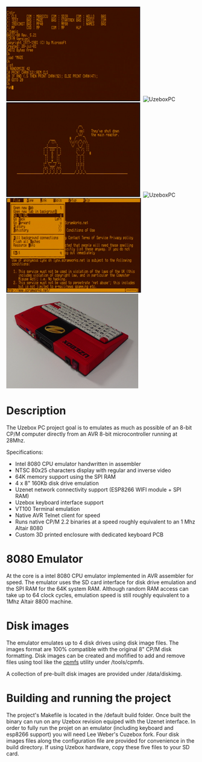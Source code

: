 <img src="assets/uzeboxpc6.png" alt="UzeboxPC" height="250" > &nbsp;<img src="assets/uzeboxpc7.png" alt="UzeboxPC" height="250" > &nbsp;<img src="assets/uzeboxpc5.png" alt="UzeboxPC" height="250" > &nbsp;<img src="assets/uzeboxpc4.png" alt="UzeboxPC" height="250" > &nbsp;<img src="assets/uzeboxpc9.png" alt="UzeboxPC" height="250" > &nbsp;<img src="assets/uzeboxpc8.png" alt="UzeboxPC" height="250" >
# Description
The Uzebox PC project goal is to emulates as much as possible of an 8-bit CP/M computer directly from an AVR 8-bit microcontroller running at 28Mhz.  

Specifications:
 * Intel 8080 CPU emulator handwritten in assembler
 * NTSC 80x25 characters display with regular and inverse video
 * 64K memory support using the SPI RAM 
 * 4 x 8" 160Kb disk drive emulation
 * Uzenet network connectivity support (ESP8266 WIFI module + SPI RAM)
 * Uzebox keyboard interface support
 * VT100 Terminal emulation
 * Native AVR Telnet client for speed
 * Runs native CP/M 2.2 binaries at a speed roughly equivalent to an 1 Mhz Altair 8080 
 * Custom 3D printed enclosure with dedicated keyboard PCB

# 8080 Emulator
At the core is a intel 8080 CPU emulator implemented in AVR assembler for speed. The emulator uses the SD card interface for disk drive emulation and the SPI RAM for the 64K system RAM. Although random RAM access can take up to 64 clock cycles, emulation speed is still roughly equivalent to a 1Mhz Altair 8800 machine.

# Disk images
The emulator emulates up to 4 disk drives using disk image files. The images format are 100% compatible with the original 8" CP/M disk formatting. Disk images can be created and mofified to add and remove files using tool like the [cpmfs](http://www.sydneysmith.com/wordpress/cpmfs/) utility under /tools/cpmfs.

A collection of pre-built disk images are provided under /data/diskimg.  

# Building and running the project
The project's Makefile is located in the /default build folder. Once built the binary can run on any Uzebox revision equiped with the Uzenet interface. In order to fully run the projet on an emulator (including keyboard and esp8266 support) you will need Lee Weber's Cuzebox fork. Four disk images files along the configuration file are provided for convenience in the build directory. If using Uzebox hardware, copy these five files to your SD card.
